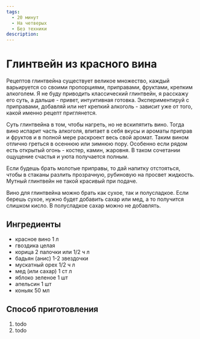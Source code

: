 ```yaml
---
tags:
  - 20 минут
  - На четверых
  - Без техники
description:
---
```

# Глинтвейн из красного вина

Рецептов глинтвейна существует великое множество, каждый варьируется со своими пропорциями, приправами, фруктами, крепким алкоголем. Я не буду приводить классический глинтвейн, я расскажу его суть, а дальше - привет, интуитивная готовка. Экспериментируй с приправами, добавляй или нет крепкий алкоголь - зависит уже от того, какой именно рецепт приглянется. 

Суть глинтвейна в том, чтобы нагреть, но не вскипятить вино. Тогда вино испарит часть алкоголя, впитает в себя вкусы и ароматы приправ и фруктов и в полной мере раскроект весь свой аромат. Таким вином отлично греться в осеннюю или зимнюю пору. Особенно если рядом есть открытый огонь - костер, камин, жаровня. В таком сочетании ощущение счастья и уюта получается полным.

Если будешь брать молотые приправы, то дай напитку отстояться, чтобы в стаканы разлить прозрачную, рубиновую на просвет жидкость. Мутный глинтвейн не такой красивый при подаче.

Вино для глинтвейна можно брать как сухое, так и полусладкое. Если берешь сухое, нужно будет добавить сахар или мед, а то получится слишком кисло. В полусладкое сахар можно не добавлять.

## Ингредиенты

- красное вино 1 л
- гвоздика целая
- корица 2 палочки или 1/2 ч л 
- бадьян (анис) 1-2 звездочки
- мускатный орех 1/2 ч л
- мед (или сахар) 1 ст л
- яблоко зеленое 1 шт
- апельсин 1 шт
- коньяк 50 мл

## Способ приготовления

1. todo
1. todo